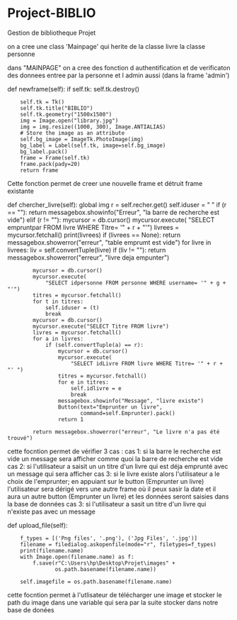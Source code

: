 # Project-BIBLIO
Gestion de bibliotheque Projet

on a cree une class 'Mainpage' qui herite de la classe livre la classe personne

dans "MAINPAGE" on a cree des fonction d authentification et de verificaton des donnees entree par la personne et l admin aussi (dans la frame 'admin')



def newframe(self):
        if self.tk:
            self.tk.destroy()

        self.tk = Tk()
        self.tk.title("BIBLIO")
        self.tk.geometry("1500x1500")
        img = Image.open("library.jpg")
        img = img.resize((1000, 300), Image.ANTIALIAS)
        # Store the image as an attribute
        self.bg_image = ImageTk.PhotoImage(img)
        bg_label = Label(self.tk, image=self.bg_image)
        bg_label.pack()
        frame = Frame(self.tk)
        frame.pack(pady=20)
        return frame
        
Cette fonction permet de creer une nouvelle frame et détruit frame existante

def chercher_livre(self):
        global img
        r = self.recher.get()
        self.iduser = " "
        if (r == ""):
            return messagebox.showinfo("Erreur", "la barre de recherche est vide")
        elif (r != ""):
            mycursor = db.cursor()
            mycursor.execute(
                "SELECT empruntpar FROM livre WHERE Titre= '" + r + "'")
            livrees = mycursor.fetchall()
            print(livrees)
            if (livrees == None):
                return messagebox.showerror("erreur", "table emprumt est vide")
            for livre in livrees:
                liv = self.convertTuple(livre)
                if (liv != ""):
                    return messagebox.showerror("erreur", "livre deja empunter")

            mycursor = db.cursor()
            mycursor.execute(
                "SELECT idpersonne FROM personne WHERE username= '" + g + "'")
            titres = mycursor.fetchall()
            for t in titres:
                self.iduser = (t)
                break
            mycursor = db.cursor()
            mycursor.execute("SELECT Titre FROM livre")
            livres = mycursor.fetchall()
            for a in livres:
                if (self.convertTuple(a) == r):
                    mycursor = db.cursor()
                    mycursor.execute(
                        "SELECT idLivre FROM livre WHERE Titre= '" + r + "' ")
                    titres = mycursor.fetchall()
                    for e in titres:
                        self.idlivre = e
                        break
                    messagebox.showinfo("Message", "livre existe")
                    Button(text="Emprunter un livre",
                           command=self.Emprunter).pack()
                    return 1

            return messagebox.showerror("erreur", "Le livre n'a pas été trouvé")

cette focntion permet de vérifier 3 cas :
cas 1:
  si la barre le recherche est vide un message sera afficher comme quoi la barre de recherche est vide 
cas 2:
  si l'utilisateur a saisit un un titre d'un livre qui est déja emprunté avec un message qui sera afficher
cas 3:
  si le livre existe alors l'utilisateur a le choix de l'emprunter; en appuiant sur le button (Emprunter un livre) l'utilisateur sera dérigé vers une autre frame où il peux sasir la date et il aura un autre button (Emprunter un livre) et les données seront saisies dans la base de données 
cas 3:
  si l'utilisateur a sasit un titre d'un livre qui n'existe pas avec un message 
  

def upload_file(self):

        f_types = [('Png files', '.png'), ('Jpg Files', '.jpg')]
        filename = filedialog.askopenfile(mode="r", filetypes=f_types)
        print(filename.name)
        with Image.open(filename.name) as f:
            f.save(r"C:\Users\hp\Desktop\Projet\images" +
                   os.path.basename(filename.name))

        self.imagefile = os.path.basename(filename.name)
        
cette focntion permet à l'utlisateur de télécharger une image et stocker le path du image dans une variable qui sera par la suite stocker dans notre base de donées



  
